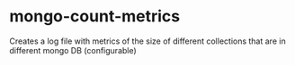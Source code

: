 # mongo-count-metrics
Creates a log file with metrics of the size of different collections that are in different mongo DB (configurable)
